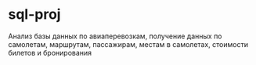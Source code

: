 # sql-proj
Анализ базы данных по авиаперевозкам, получение данных по самолетам, маршрутам, пассажирам, местам в самолетах, стоимости билетов и бронирования
